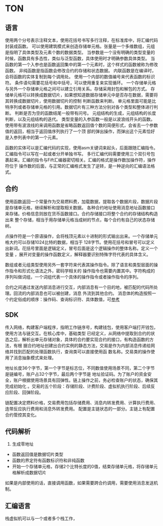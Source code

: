 # TON

## 语言

使用两个分号表示注释文本，使用花括号书写多行注释，在标准库中，将汇编代码封装成函数。
可以使用建筑模式来创造存储单元格。张量是一个多维数组，元组是指明了具体类型及元素个数的数据类型。
当参数是一个没有明确的类型变量的时候，函数具有多态性，类似与泛型函数，具体使用时才明确参数具体类型。
当函数的第一个入参也是函数返回集中的第一个元素时，这个样式的函数被称为修改函数。
非纯函数是指函数会修改合约的存储和状态数据。
内联函数是在编译时，会将函数的实体复制到每个调用处。
使用一个内部的数值编号来代表函数的标识符。
条件语句需要花括号和中括号，可以使用重复来实现循环。
一个存储单元格与另外一个存储单元格之间可以建立引用关系。存储采用封包和解包的方式。
存储单元格可以转换成数据切片，如果想知道数据存储单元中是否存在数据，需要将其转换成数据切片，使用数据切片的控制
判断函数来判断。
单元格里面可能是比特序列或者存储单元格的引用。数据切片有三种方法分别对各个类型和整体进行判断。
判断是否为空的函数结尾一般带有问号。
元组结构的生成，元组结构的长度判断，以及元组结构的迭代。
类型变量的入参函数一般是以波浪线开头的函数。
使用带有波浪线的来调用函数是省略函数返回值个数的简便形式，会省去一个参数值的返回，相当于返回值序列执行了一个顶
部的弹出操作，而弹出这个元素恰好是入参列表中的第一个元素。

函数的实体可以是汇编代码的实现，使用asm关键词来起头，后面跟随汇编指令。汇编指令可以写在一起或者分开单独书写。
多行汇编代码需要使用三个双引号包裹起来。汇编的指令与Fift汇编器密切相关。汇编的格式是操作数加操作符，操作符位于
操作数的后面，与正常的汇编格式发生了逆转，是一种逆向的汇编语法格式。

## 合约

使用函数返回一个常量作为交易燃料费，加载数据，提取各个数据片段，数据片段是存储单元格，继续解析和提取相关数据。
各种合约地址使用消息地址函数接口来存储。价格信息则放在货币函数接口。合约存储接口将整个合约的存储结构构造出来
整个存储，相当于用存储单元格当成树的节点，每个合约有自己的状态存储树。

点操作符是一个原语操作，会将栈顶元素以十进制的形式输出出来。一个存储单元格大约可以存储1024比特的数据，相当于
128字节。使用花括号和冒号可以定义出新词。花括号里面是逻辑定义，冒号后面是这个逻辑操作的整体名称。定义一个变量
，展开对变量的操作函数定义，解释器要识别特殊字符代表的具体含义。

数组或者元组类型使用另外一套字符来代表其操作指令。除了语言和类型层面的操作指令和形式化语法之外，密码学相关的
操作指令也需要内置其中。字符构成的序列叫做词组，一个词组代表一个具体的操作指令或者操作指令的序列。

合约之间通过发送内部消息进行交互，内部消息有一个目的地，被匹配的代码所处理。回流的内部消息也可以被创建，消息
外流到其他合约。 消息体的构造按照一个约定俗成的顺序：操作码、查询标识符、具体数值，可[参考](https://test.ton.org/smc-guidelines.txt)

## SDK

传入网络，构建客户端程序，指明工作链序号，构建钱包，使用客户端打开钱包，使用方法与链交互。在核心库中，基础类型
已经定义，从网络中提取到合约的状态之后，解析出单元存储对象，具体的合约要实现合约的接口，有构造函数的方法，有根
据合约地址创建出合约实例的静态方法，交易是作为内部消息传递给网络并找到匹配的处理函数执行，查询类可以直接使用函
数名称。交易类的操作使用了消息抽象模式来处理。

地址长度36个字节，第一个字节是标志位，不同数值使用场景不同，第二个字节是链编号，账户占32个字节，最后两个字节是
地址验证码。为了账户的资金安全，账户根据使用场景具有回弹性。链上操作之前，务必检查账户的状态，确保其完成初始化
。交易的五个阶段：存储阶段、计费阶段、虚拟机执行阶段、后续反应阶段、回弹阶段。

链配置决定燃料价格，交易费用包括存储费用、消息内转发费用、计算执行费用、连带反应执行费用和消息外转发费用。
配置是主链状态的一部分。主链上有配置合约管控其变化。

## 代码解析

1. 生成零地址
- 函数返回值是数据切片类型
- 函数的界定符有函数标识符和非纯函数
- 开始一个存储单元格，存储2个比特长度的0值，结束存储单元格，将存储单元格解析成数据切片

如果是内部使用的话，直接调用函数，如果需要跨合约调用，需要使用消息发送机制。

## 汇编语言

栈虚拟机可以与一个或者多个栈工作，
